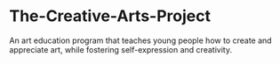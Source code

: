 # The-Creative-Arts-Project
An art education program that teaches young people how to create and appreciate art, while fostering self-expression and creativity.
